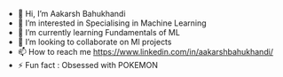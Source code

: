 - 👋 Hi, I’m Aakarsh Bahukhandi
- 👀 I’m interested in Specialising in Machine Learning
- 🌱 I’m currently learning Fundamentals of ML
- 💞️ I’m looking to collaborate on Ml projects
- 📫 How to reach me https://www.linkedin.com/in/aakarshbahukhandi/
- ⚡ Fun fact : Obsessed with POKEMON 
<!---
AakarshBahukhandi/AakarshBahukhandi is a ✨ special ✨ repository because its `README.md` (this file) appears on your GitHub profile.
You can click the Preview link to take a look at your changes.
--->
